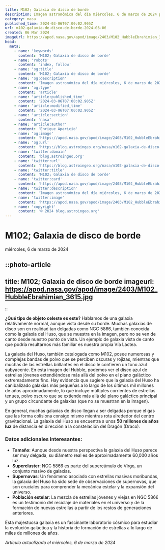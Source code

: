 ```yaml
---
title: M102; Galaxia de disco de borde
description: Imagen astronómica del día miércoles, 6 de marzo de 2024 por la NASA; M102; Galaxia de disco de borde
category: nasa
published_time: 2024-03-06T07:00:02.905Z
url: m102-galaxia-de-disco-de-borde-2024-03-06
created: 06 Mar 2024
imageUrl: https://apod.nasa.gov/apod/image/2403/M102_HubbleEbrahimian_3615.jpg
head:
  meta:
    - name: 'keywords'
      content: 'M102; Galaxia de disco de borde'
    - name: 'robots'
      content: 'index, follow'
    - name: 'og:title'
      content: 'M102; Galaxia de disco de borde'
    - name: 'og:description'
      content: 'Imagen astronómica del día miércoles, 6 de marzo de 2024 por la NASA; M102; Galaxia de disco de borde'
    - name: 'og:type'
      content: 'article'
    - name: 'article:published_time'
      content: '2024-03-06T07:00:02.905Z'
    - name: 'article:modified_time'
      content: '2024-03-06T07:00:02.905Z'
    - name: 'article:section'
      content: 'nasa'
    - name: 'article:author'
      content: 'Enrique Aparicio'
    - name: 'og:image'
      content: 'https://apod.nasa.gov/apod/image/2403/M102_HubbleEbrahimian_3615.jpg'
    - name: 'og:url'
      content: 'https://blog.astroingeo.org/nasa/m102-galaxia-de-disco-de-borde-2024-03-06'
    - name: 'twitter:domain'
      content: 'blog.astroingeo.org'
    - name: 'twitter:url'
      content: 'https://blog.astroingeo.org/nasa/m102-galaxia-de-disco-de-borde-2024-03-06'
    - name: 'twitter:title'
      content: 'M102; Galaxia de disco de borde'
    - name: 'twitter:card'
      content: 'https://apod.nasa.gov/apod/image/2403/M102_HubbleEbrahimian_3615.jpg'
    - name: 'twitter:description'
      content: 'Imagen astronómica del día miércoles, 6 de marzo de 2024 por la NASA; M102; Galaxia de disco de borde'
    - name: 'twitter:image'
      content: 'https://apod.nasa.gov/apod/image/2403/M102_HubbleEbrahimian_3615.jpg'
    - name: 'copyright'
      content: '© 2024 blog.astroingeo.org'
---
```

# M102; Galaxia de disco de borde
miércoles, 6 de marzo de 2024


::photo-article
---
title: M102; Galaxia de disco de borde
imageurl: https://apod.nasa.gov/apod/image/2403/M102_HubbleEbrahimian_3615.jpg
---
::



**¿Qué tipo de objeto celeste es este?** Hablamos de una galaxia relativamente normal, aunque vista desde su borde. Muchas galaxias de disco son en realidad tan delgadas como NGC 5866, también conocida como la galaxia del Huso, que se muestra en la imagen, pero no se ven de canto desde nuestro punto de vista. Un ejemplo de galaxia vista de canto que podría resultarnos más familiar es nuestra propia Vía Láctea.

La galaxia del Huso, también catalogada como M102, posee numerosas y complejas bandas de polvo que se perciben oscuras y rojizas, mientras que muchas de las estrellas brillantes en el disco le confieren un tono azul subyacente. En esta imagen del Hubble, podemos ver el disco azul de estrellas jóvenes extendiéndose más allá del polvo en el plano galáctico extremadamente fino. Hay evidencia que sugiere que la galaxia del Huso ha canibalizado galaxias más pequeñas a lo largo de los últimos mil millones de años aproximadamente, lo que incluye múltiples corrientes de estrellas tenues, polvo oscuro que se extiende más allá del plano galáctico principal y un grupo circundante de galaxias (que no se muestran en la imagen).

En general, muchas galaxias de disco llegan a ser delgadas porque el gas que las forma colisiona consigo mismo mientras rota alrededor del centro gravitacional. La galaxia del Huso se encuentra a unos **50 millones de años luz** de distancia en dirección a la constelación del Dragón (Draco).

### Datos adicionales interesantes:

- **Tamaño**: Aunque desde nuestra perspectiva la galaxia del Huso parece ser muy delgada, su diámetro real es de aproximadamente 60,000 años luz.
- **Supercluster**: NGC 5866 es parte del supercúmulo de Virgo, un conjunto masivo de galaxias.
- **Supernovas**: Un fenómeno asociado con estrellas masivas moribundas, la galaxia del Huso ha sido sede de observaciones de supernovas, que son cruciales para comprender la mecánica estelar y la expansión del universo.
- **Población estelar**: La mezcla de estrellas jóvenes y viejas en NGC 5866 es un testimonio del reciclaje de materiales en el universo y de la formación de nuevas estrellas a partir de los restos de generaciones anteriores.

Esta majestuosa galaxia es un fascinante laboratorio cósmico para estudiar la evolución galáctica y la historia de formación de estrellas a lo largo de miles de millones de años.

_Artículo actualizado el miércoles, 6 de marzo de 2024_